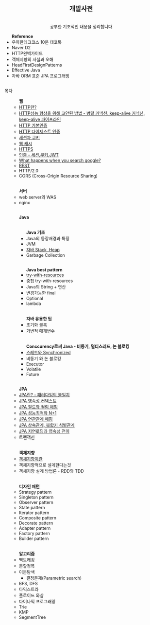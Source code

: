 

<div align = "center"><h2> 개발사전 </h2> 
<br> 공부한 기초적인 내용을 정리합니다
</div>
<ul><b>Reference</b>
<li> 우아한테크코스 10분 테코톡</li>
<li> Naver D2</li>
<li> HTTP완벽가이드 </li>
<li> 객체지향의 사실과 오해</li>
<li> HeadFirstDesignPatterns </li>
<li> Effective Java</li>
<li> 자바 ORM 표준 JPA 프로그래밍</li>
</ul>
<h2></h2>

<div>
목차
<ul>
<ul> <b>웹</b>
	<li><a href = "HTTP&HTTPS/HTTP.md"> HTTP란?</a></li>
	<li> <a href = "HTTP&HTTPS/HTTP성능향상을 위해 고안된 방법.md">HTTP성능 향상을 위해 고안된 방법 - 병렬 커넥션, keep-alive 커넥션, keep-alive 파이프라인</a></li>
	<li><a href="HTTP&HTTPS/HTTP 기본인증.md">HTTP 기본인증</a></li>
	<li><a href="HTTP&HTTPS/HTTP 다이제스트 인증.md">HTTP 다이제스트 인증</a></li>
	<li><a href="HTTP&HTTPS/세션과 쿠키.md">세션과 쿠키</a></li>
	<li><a href="HTTP&HTTPS/웹 캐시.md">웹 캐시</a></li>
	<li><a href="HTTP&HTTPS/HTTPS.md">HTTPS</a></li>
	<li><a href="HTTP&HTTPS/인증 - 세션,쿠키,JWT.md">인증 - 세션,쿠키,JWT</a></li>
	<li><a href="https://github.com/devxb/devDictionary/blob/main/HTTP%26HTTPS/What%20happens%20when%20you%20search%20google%3F.md">What happens when you search google?</a>
</li>
	<li><a href="https://dlwnsdud205.tistory.com/288">REST</a></li>
	<li>HTTP/2.0</li>
	<li> CORS (Cross-Origin Resource Sharing)</li>
</ul>
<br>
<ul> <b> 서버 </b>
<li>web server와 WAS</li>
<li>nginx</li> 
</ul>
<br>
<ul> <b>Java</b>
<ul> <br><b>Java 기초</b>
	<li> Java의 등장배경과 특징</li>
	<li> JVM</li>
	<li> <a href = "https://dlwnsdud205.tistory.com/279">자바 Stack, Heap </a></li>
	<li> Garbage Collection</li>
</ul>
<ul> <br><b>Java best pattern</b>
	<li> <a href="Java/try-with-resources.md">try-with-resources</a></li>
	<li> 중첩 try-with-resources </li>
	<li> Java의 String + 연산</li>
	<li> 변경가능한 final </li>
	<li> Optional </li>
	<li> lambda </li>
</ul>
<ul> <br><b>자바 유용한 팁</b>
	<li> 초기화 블록 </li>
	<li> 가변적 매개변수 </li>
</ul>
<ul> <br><b>Conccurency로써 Java - 비동기, 멀티스레드, 논 블로킹</b>
	<li> <a href = "https://dlwnsdud205.tistory.com/281">스레드와 Synchronized</a> </li>
	<li> 비동기 와 논 블로킹</li>
	<li> Executor </li>
	<li> Volatile </li>
	<li> Future </li>
</ul>
</ul>
<br>
<ul> <b> JPA </b>
<li> <a href="https://dlwnsdud205.tistory.com/266">JPA란? - 패러다임의 불일치</a></li>
<li> <a href="https://dlwnsdud205.tistory.com/272">JPA 영속성 컨텍스트</a></li>
<li> <a href="https://dlwnsdud205.tistory.com/273">JPA 필드와 컬럼 매핑</a></li>
<li> <a href="https://dlwnsdud205.tistory.com/268">JPA 성능최적화 N+1</a></li>
<li> <a href="https://dlwnsdud205.tistory.com/274">JPA 연관관계 매핑</a></li>
<li> <a href="https://dlwnsdud205.tistory.com/276">JPA 상속관계, 복합키 식별관계</a></li>
<li> <a href="https://dlwnsdud205.tistory.com/280">JPA 지연로딩과 영속성 전이</a></li>
<li>트랜잭션</li>
</ul>
<br>
<ul> <b> 객체지향</b>
<li> <a href = "/객체지향/객체지향이란.md">객체지향이란</a></li>
<li> 객체지향적으로 설계한다는것 </li>
<li> 객체지향 설계 방법론 - RDD와 TDD</li>
</ul>
<br>
<ul> <b>디자인 패턴</b>
<li> Strategy pattern</li>
<li> Singleton pattern</li>
<li> Observer pattern</li>
<li> State pattern</li>
<li> Iterator pattern</li>
<li> Composite pattern</li>
<li> Decorate pattern</li>
<li> Adapter pattern</li>
<li> Factory pattern</li>
<li> Builder pattern </li>
</ul>
<br>
<ul> <b>알고리즘</b>
<li> 백트래킹 </li>
<li> 분할정복 </li>
<li> 이분탐색 
<ul> 
<li> 결정문제(Parametric search) </li>
</ul>
</li>
<li> BFS, DFS</li>
<li> 다익스트라 </li>
<li> 플로이드 와샬</li>
<li> 다이나믹 프로그래밍 </li>
<li> Trie </li>
<li> KMP </li>
<li> SegmentTree </li>
</ul>
</ul>

</div>
